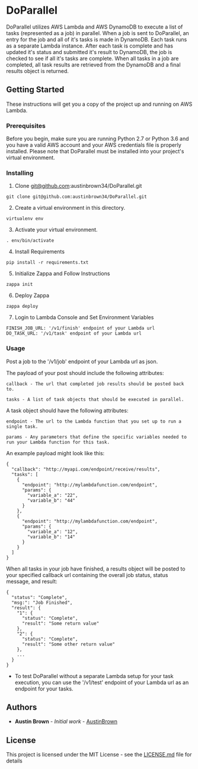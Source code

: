 # DoParallel

DoParallel utilizes AWS Lambda and AWS DynamoDB to execute a list of tasks (represented as a job) in parallel. When a job is sent to DoParallel, an entry for the job and all of it's tasks is made in DynamoDB. Each task runs as a separate Lambda instance. After each task is complete and has updated it's status and submitted it's result to DynamoDB, the job is checked to see if all it's tasks are complete. When all tasks in a job are completed, all task results are retrieved from the DynamoDB and a final results object is returned.

## Getting Started

These instructions will get you a copy of the project up and running on AWS Lambda.

### Prerequisites

Before you begin, make sure you are running Python 2.7 or Python 3.6 and you have a valid AWS account and your AWS credentials file is properly installed. Please note that DoParallel must be installed into your project's virtual environment.


### Installing

1. Clone git@github.com:austinbrown34/DoParallel.git

```
git clone git@github.com:austinbrown34/DoParallel.git
```

2. Create a virtual environment in this directory.

```
virtualenv env
```

3. Activate your virtual environment.

```
. env/bin/activate
```

4. Install Requirements

```
pip install -r requirements.txt
```

5. Initialize Zappa and Follow Instructions

```
zappa init
```

6. Deploy Zappa

```
zappa deploy
```

7. Login to Lambda Console and Set Environment Variables

```
FINISH_JOB_URL: '/v1/finish' endpoint of your Lambda url
DO_TASK_URL: '/v1/task' endpoint of your Lambda url
```


### Usage

Post a job to the '/v1/job' endpoint of your Lambda url as json.

The payload of your post should include the following attributes:

```
callback - The url that completed job results should be posted back to.

tasks - A list of task objects that should be executed in parallel.
```

A task object should have the following attributes:

```
endpoint - The url to the Lambda function that you set up to run a single task.

params - Any parameters that define the specific variables needed to run your Lambda function for this task.
```

An example payload might look like this:

```
{
  "callback": "http://myapi.com/endpoint/receive/results",
  "tasks": [
    {
      "endpoint": "http://mylambdafunction.com/endpoint",
      "params": {
        "variable_a": "22",
        "variable_b": "44"
      }
    },
    {
      "endpoint": "http://mylambdafunction.com/endpoint",
      "params": {
        "variable_a": "12",
        "variable_b": "14"
      }
    }
  ]
}
```

When all tasks in your job have finished, a results object will be posted to your specified callback url containing the overall job status, status message, and result:

```
{
  "status": "Complete",
  "msg:": "Job Finished",
  "result": {
    "1": {
      "status": "Complete",
      "result": "Some return value"
    },
    "2": {
      "status": "Complete",
      "result": "Some other return value"
    },
    ...
  }
}
```

* To test DoParallel without a separate Lambda setup for your task execution, you can use the '/v1/test' endpoint of your Lambda url as an endpoint for your tasks.

## Authors

* **Austin Brown** - *Initial work* - [AustinBrown](https://github.com/austinbrown34)


## License

This project is licensed under the MIT License - see the [LICENSE.md](LICENSE.md) file for details
